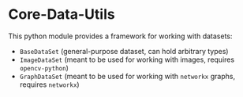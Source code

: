 # Core-Data-Utils

This python module provides a framework for working with datasets:
- ```BaseDataSet``` (general-purpose dataset, can hold arbitrary types)
- ```ImageDataSet``` (meant to be used for working with images, requires ```opencv-python```)
- ```GraphDataSet``` (meant to be used for working with ```networkx``` graphs, requires ```networkx```)
